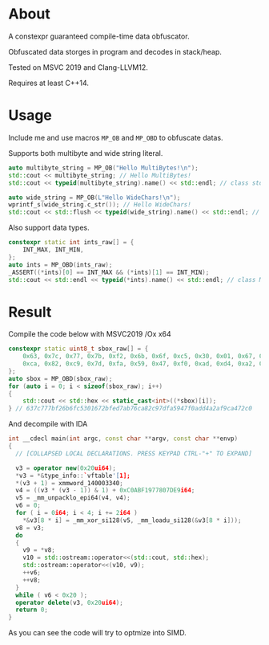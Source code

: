 # About
A constexpr guaranteed compile-time data obfuscator.

Obfuscated data storges in program and decodes in stack/heap.

Tested on MSVC 2019 and Clang-LLVM12.

Requires at least C++14.

# Usage
Include me and use macros `MP_OB` and `MP_OBD` to obfuscate datas.

Supports both multibyte and wide string literal.
``` C++
auto multibyte_string = MP_OB("Hello MultiBytes!\n");
std::cout << multibyte_string; // Hello MultiBytes!
std::cout << typeid(multibyte_string).name() << std::endl; // class std::basic_string<char,struct std::char_traits<char>,class std::allocator<char> >

auto wide_string = MP_OB(L"Hello WideChars!\n");
wprintf_s(wide_string.c_str()); // Hello WideChars!
std::cout << std::flush << typeid(wide_string).name() << std::endl; // class std::basic_string<wchar_t,struct std::char_traits<wchar_t>,class std::allocator<wchar_t> >
```
Also support data types.
``` C++
constexpr static int ints_raw[] = {
    INT_MAX, INT_MIN,
};
auto ints = MP_OBD(ints_raw);
_ASSERT((*ints)[0] == INT_MAX && (*ints)[1] == INT_MIN);
std::cout << std::endl << typeid(*ints).name() << std::endl; // class MoePus::ObData<int const ,8,3086120660>
```

# Result
Compile the code below with MSVC2019 /Ox x64
``` C++
constexpr static uint8_t sbox_raw[] = {
    0x63, 0x7c, 0x77, 0x7b, 0xf2, 0x6b, 0x6f, 0xc5, 0x30, 0x01, 0x67, 0x2b, 0xfe, 0xd7, 0xab, 0x76,
    0xca, 0x82, 0xc9, 0x7d, 0xfa, 0x59, 0x47, 0xf0, 0xad, 0xd4, 0xa2, 0xaf, 0x9c, 0xa4, 0x72, 0xc0,
};
auto sbox = MP_OBD(sbox_raw);
for (auto i = 0; i < sizeof(sbox_raw); i++)
{
    std::cout << std::hex << static_cast<int>((*sbox)[i]);
} // 637c777bf26b6fc5301672bfed7ab76ca82c97dfa5947f0add4a2af9ca472c0
```
And decompile with IDA
``` C++
int __cdecl main(int argc, const char **argv, const char **envp)
{
  // [COLLAPSED LOCAL DECLARATIONS. PRESS KEYPAD CTRL-"+" TO EXPAND]

  v3 = operator new(0x20ui64);
  *v3 = *&type_info::`vftable'[1];
  *(v3 + 1) = xmmword_140003340;
  v4 = ((v3 * (v3 - 1)) & 1) + 0xC0ABF1977807DE9i64;
  v5 = _mm_unpacklo_epi64(v4, v4);
  v6 = 0;
  for ( i = 0i64; i < 4; i += 2i64 )
    *&v3[8 * i] = _mm_xor_si128(v5, _mm_loadu_si128(&v3[8 * i]));
  v8 = v3;
  do
  {
    v9 = *v8;
    v10 = std::ostream::operator<<(std::cout, std::hex);
    std::ostream::operator<<(v10, v9);
    ++v6;
    ++v8;
  }
  while ( v6 < 0x20 );
  operator delete(v3, 0x20ui64);
  return 0;
}
```
As you can see the code will try to optmize into SIMD.